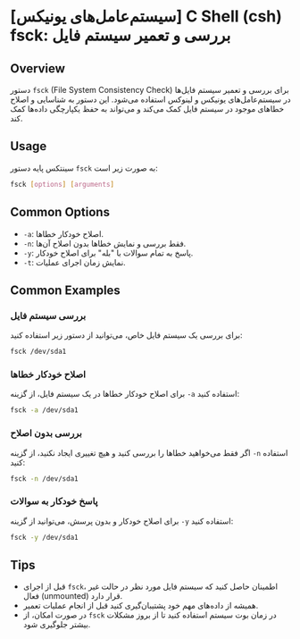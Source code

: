 # [سیستم‌عامل‌های یونیکس] C Shell (csh) fsck: بررسی و تعمیر سیستم فایل

## Overview
دستور `fsck` (File System Consistency Check) برای بررسی و تعمیر سیستم فایل‌ها در سیستم‌عامل‌های یونیکس و لینوکس استفاده می‌شود. این دستور به شناسایی و اصلاح خطاهای موجود در سیستم فایل کمک می‌کند و می‌تواند به حفظ یکپارچگی داده‌ها کمک کند.

## Usage
سینتکس پایه دستور `fsck` به صورت زیر است:

```bash
fsck [options] [arguments]
```

## Common Options
- `-a`: اصلاح خودکار خطاها.
- `-n`: فقط بررسی و نمایش خطاها بدون اصلاح آن‌ها.
- `-y`: پاسخ به تمام سوالات با "بله" برای اصلاح خودکار.
- `-t`: نمایش زمان اجرای عملیات.

## Common Examples
### بررسی سیستم فایل
برای بررسی یک سیستم فایل خاص، می‌توانید از دستور زیر استفاده کنید:

```bash
fsck /dev/sda1
```

### اصلاح خودکار خطاها
برای اصلاح خودکار خطاها در یک سیستم فایل، از گزینه `-a` استفاده کنید:

```bash
fsck -a /dev/sda1
```

### بررسی بدون اصلاح
اگر فقط می‌خواهید خطاها را بررسی کنید و هیچ تغییری ایجاد نکنید، از گزینه `-n` استفاده کنید:

```bash
fsck -n /dev/sda1
```

### پاسخ خودکار به سوالات
برای اصلاح خودکار و بدون پرسش، می‌توانید از گزینه `-y` استفاده کنید:

```bash
fsck -y /dev/sda1
```

## Tips
- قبل از اجرای `fsck`، اطمینان حاصل کنید که سیستم فایل مورد نظر در حالت غیر فعال (unmounted) قرار دارد.
- همیشه از داده‌های مهم خود پشتیبان‌گیری کنید قبل از انجام عملیات تعمیر.
- در صورت امکان، از `fsck` در زمان بوت سیستم استفاده کنید تا از بروز مشکلات بیشتر جلوگیری شود.